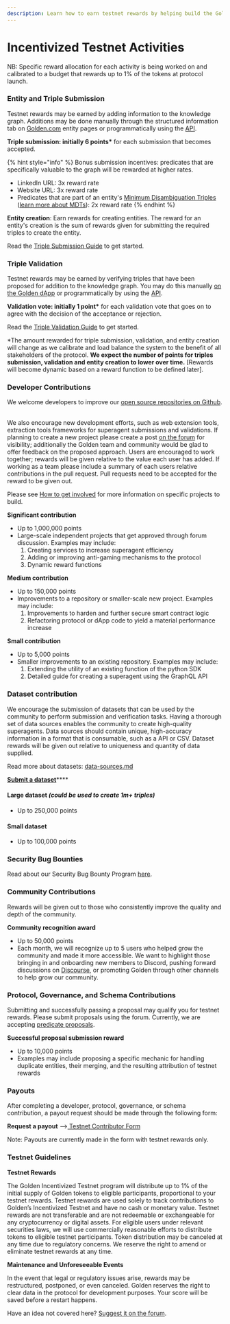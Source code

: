 ```yaml
---
description: Learn how to earn testnet rewards by helping build the Golden Protocol.
---
```


# Incentivized Testnet Activities

NB: Specific reward allocation for each activity is being worked on and calibrated to a budget that rewards up to 1% of the tokens at protocol launch.

### Entity and Triple Submission

Testnet rewards may be earned by adding information to the knowledge graph. Additions may be done manually through the structured information tab on [Golden.com](https://golden.com/explore) entity pages or programmatically using the [API](https://docs.golden.xyz/api/godel-python-sdk/create-triples).&#x20;

**Triple submission: initially 6 points\*** for each submission that becomes accepted.

{% hint style="info" %}
Bonus submission incentives: predicates that are specifically valuable to the graph will be rewarded at higher rates.

* LinkedIn URL: 3x reward rate
* Website URL: 3x reward rate
* Predicates that are part of an entity's [Minimum Disambiguation Triples](https://dapp.golden.xyz/schema) ([learn more about MDTs](concepts/minimum-disambiguation-triple-requirements-mdt.md)): 2x reward rate
{% endhint %}

**Entity creation**: Earn rewards for creating entities.  The reward for an entity's creation is the sum of rewards given for submitting the required triples to create the entity.

Read the [Triple Submission Guide](https://goldenhq.notion.site/Adding-Structured-Data-Guide-ae657337bf4f4e54ae4402df083c76ac) to get started.

### Triple Validation&#x20;

Testnet rewards may be earned by verifying triples that have been proposed for addition to the knowledge graph. You may do this manually [on the Golden dApp](https://dapp.golden.xyz/validation) or programmatically by using the [API](https://docs.golden.xyz/api/godel-python-sdk/validation).&#x20;

**Validation vote: initially 1 point\*** for each validation vote that goes on to agree with the decision of the acceptance or rejection. ​

Read the [Triple Validation Guide](guides/triple-validation-guide.md) to get started.

\*The amount rewarded for triple submission, validation, and entity creation will change as we calibrate and load balance the system to the benefit of all stakeholders of the protocol. **We expect the number of points for triples submission, validation and entity creation to lower over time.** \[Rewards will become dynamic based on a reward function to be defined later].​

### Developer Contributions

We welcome developers to improve our [open source repositories on Github](https://github.com/goldenrecursion). ​

We also encourage new development efforts, such as web extension tools, extraction tools frameworks for superagent submissions and validations. If planning to create a new project please create a post [on the forum](https://forum.golden.xyz/c/api-development/8) for visibility; additionally the Golden team and community would be glad to offer feedback on the proposed approach. Users are encouraged to work together; rewards will be given relative to the value each user has added. If working as a team please include a summary of each users relative contributions in the pull request. Pull requests need to be accepted for the reward to be given out.​

Please see [How to get involved](how-to-get-involved/) for more information on specific projects to build. ​

**Significant contribution**

* Up to 1,000,000 points
* Large-scale independent projects that get approved through forum discussion.  Examples may include:
  1. Creating services to increase superagent efficiency
  2. Adding or improving anti-gaming mechanisms to the protocol
  3. Dynamic reward functions

**Medium contribution**

* Up to 150,000 points
* Improvements to a repository or smaller-scale new project.  Examples may include:
  1. Improvements to harden and further secure smart contract logic
  2. Refactoring protocol or dApp code to yield a material performance increase

**Small contribution**

* Up to 5,000 points
* Smaller improvements to an existing repository. Examples may include:
  1. Extending the utility of an existing function of the python SDK
  2. Detailed guide for creating a superagent using the GraphQL API

### Dataset contribution

We encourage the submission of datasets that can be used by the community to perform submission and verification tasks. Having a thorough set of data sources enables the community to create high-quality superagents. Data sources should contain unique, high-accuracy information in a format that is consumable, such as a API or CSV. Dataset rewards will be given out relative to uniqueness and quantity of data supplied.

Read more about datasets: [data-sources.md](../superagents-and-tools/data-sources.md "mention")

[**Submit a dataset**](https://forms.golden.xyz/add-a-dataset)****

#### Large dataset _(could be used to create 1m+ triples)_

* Up to 250,000 points

#### Small dataset

* Up to 100,000 points

### Security Bug Bounties

Read about our Security Bug Bounty Program [here](https://goldenhq.notion.site/Security-Bug-Bounty-Program-7a98c9ba7f504afcb442cbd26e956a0c).

### Community Contributions

Rewards will be given out to those who consistently improve the quality and depth of the community.

**Community recognition award**

* Up to 50,000 points
* Each month, we will recognize up to 5 users who helped grow the community and made it more accessible.  We want to highlight those bringing in and onboarding new members to Discord, pushing forward discussions on [Discourse](https://forum.golden.xyz/), or promoting Golden through other channels to help grow our community.

### Protocol, Governance, and Schema Contributions&#x20;

Submitting and successfully passing a proposal may qualify you for testnet rewards. Please submit proposals using the forum. Currently, we are accepting [predicate proposals](https://forum.golden.xyz/c/predicates/6).

**Successful proposal submission reward**

* Up to 10,000 points
* Examples may include proposing a specific mechanic for handling duplicate entities, their merging, and the resulting attribution of testnet rewards

### Payouts

After completing a developer, protocol, governance, or schema contribution, a payout request should be made through the following form:

**Request a payout** -->[ Testnet Contributor Form](https://forms.golden.xyz/testnet-contributor-payout-request)

Note: Payouts are currently made in the form with testnet rewards only.

### Testnet Guidelines&#x20;

**Testnet Rewards**

The Golden Incentivized Testnet program will distribute up to 1% of the initial supply of Golden tokens to eligible participants, proportional to your testnet rewards. Testnet rewards are used solely to track contributions to Golden’s Incentivized Testnet and have no cash or monetary value. Testnet rewards are not transferable and are not redeemable or exchangeable for any cryptocurrency or digital assets. For eligible users under relevant securities laws, we will use commercially reasonable efforts to distribute tokens to eligible testnet participants. Token distribution may be canceled at any time due to regulatory concerns. We reserve the right to amend or eliminate testnet rewards at any time.​

**Maintenance and Unforeseeable Events​**

In the event that legal or regulatory issues arise, rewards may be restructured, postponed, or even canceled.  Golden reserves the right to clear data in the protocol for development purposes. Your score will be saved before a restart happens.

Have an idea not covered here? [Suggest it on the forum](https://forum.golden.xyz/c/golden-protocol/7).
